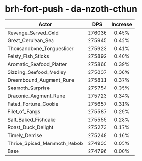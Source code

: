 # brh-fort-push - da-nzoth-cthun
| Actor | DPS | Increase |
|---|:---:|:---:|
|Revenge_Served_Cold|276036|0.45%|
|Great_Cerulean_Sea|275945|0.42%|
|Thousandbone_Tongueslicer|275923|0.41%|
|Feisty_Fish_Sticks|275892|0.40%|
|Aromatic_Seafood_Platter|275860|0.39%|
|Sizzling_Seafood_Medley|275837|0.38%|
|Dreambound_Augment_Rune|275811|0.37%|
|Seamoth_Surprise|275754|0.35%|
|Draconic_Augment_Rune|275723|0.34%|
|Fated_Fortune_Cookie|275657|0.31%|
|Filet_of_Fangs|275587|0.29%|
|Salt_Baked_Fishcake|275555|0.28%|
|Roast_Duck_Delight|275273|0.17%|
|Timely_Demise|275248|0.16%|
|Thrice_Spiced_Mammoth_Kabob|274933|0.05%|
|Base|274796|0.00%|
